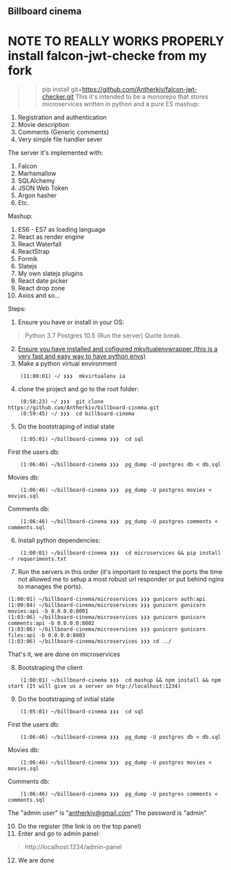 Billboard cinema
---
# NOTE TO REALLY WORKS PROPERLY install falcon-jwt-checke from my fork
>> pip install git+https://github.com/Antherkiv/falcon-jwt-checker.git
This it's intended to be a monorepo that stores microservices written in python and a pure ES mashup:

1. Registration and authentication
2. Movie description
3. Comments (Generic comments)
4. Very simple file handler sever

The server it's implemented with:

1. Falcon
2. Marhsmallow
3. SQLAlchemy
4. JSON Web Token
5. Argon hasher
6. Etc.

Mashup:

1. ES6 - ES7 as loading language
2. React as render engine
3. React Waterfall
4. ReactStrap
5. Formik
7. Slatejs
8. My own slatejs plugins
9. React date picker
10. React drop zone
11. Axios and so...


Steps:
1. Ensure you have or install in your OS:
> Python 3.7
> Postgres 10.5 (Run the server)
Quote break.

2. [Ensure you have installed and cofigured mkvitualenvwrapper (this is a very fast and easy way to have python envs)](https://virtualenvwrapper.readthedocs.io/en/latest/)
3. Make a python virtual environment
```console
	(11:00:01) ~/ ❯❯❯  mkvirtualenv ia
```
4. clone the project and go to the root folder:
```console
	(0:58:23) ~/ ❯❯❯  git clone https://github.com/Antherkiv/billboard-cinema.git
	(0:59:45) ~/ ❯❯❯  cd billboard-cinema
```
5. Do the bootstraping of initial state
```console
	(1:05:01) ~/billboard-cinema ❯❯❯  cd sql
```
First the users db:
```console
	(1:06:46) ~/billboard-cinema ❯❯❯  pg_dump -U postgres db < db.sql

```
Movies db:
```console
	(1:06:46) ~/billboard-cinema ❯❯❯  pg_dump -U postgres movies < movies.sql

```

Comments db:
```console
	(1:06:46) ~/billboard-cinema ❯❯❯  pg_dump -U postgres comments < comments.sql

```
6. Install python dependencies:
```console
	(1:00:01) ~/billboard-cinema ❯❯❯  cd microservices && pip install -r requeriments.txt
```
7. Run the servers in this order (it's important to respect the ports the time not allowed me to setup a most robust url responder or put behind nginx to manages the ports).
```console
(1:00:01) ~/billboard-cinema/microservices ❯❯❯ gunicorn auth:api
(1:00:04) ~/billboard-cinema/microservices ❯❯❯ gunicorn gunicorn movies:api -b 0.0.0.0:8001
(1:03:06) ~/billboard-cinema/microservices ❯❯❯ gunicorn gunicorn comments:api -b 0.0.0.0:8002
(1:03:06) ~/billboard-cinema/microservices ❯❯❯ gunicorn gunicorn files:api -b 0.0.0.0:8003
(1:03:06) ~/billboard-cinema/microservices ❯❯❯ cd ../
```
That's it, we are done on microservices

8. Bootstraping the client
```console
	(1:00:01) ~/billboard-cinema ❯❯❯  cd mashup && npm install && npm start (It will give us a server on htp://localhost:1234)
```
9. Do the bootstraping of initial state
```console
	(1:05:01) ~/billboard-cinema ❯❯❯  cd sql
```
First the users db:
```console
	(1:06:46) ~/billboard-cinema ❯❯❯  pg_dump -U postgres db < db.sql

```
Movies db:
```console
	(1:06:46) ~/billboard-cinema ❯❯❯  pg_dump -U postgres movies < movies.sql

```

Comments db:
```console
	(1:06:46) ~/billboard-cinema ❯❯❯  pg_dump -U postgres comments < comments.sql

```
The "admin user" is "antherkiv@gmail.com"
The password is "admin"

10. Do the register (the link is on the top panel)
11. Enter and go to admin panel:
> http://localhost:1234/admin-panel
12. We are done






